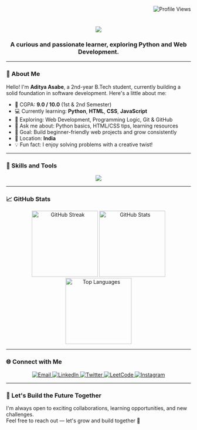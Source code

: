 <p align="right">
  <img src="https://komarev.com/ghpvc/?username=AdityaAsabe&label=Profile%20views&color=0e75b6&style=flat" alt="Profile Views" />
</p>

<h1 align="center">
  <img src="https://readme-typing-svg.herokuapp.com/?font=Righteous&size=35&center=true&vCenter=true&width=500&height=70&duration=4000&lines=Hi+There!+👋;+I'm+Aditya+Asabe!;" />
</h1>

<h3 align="center">
  A curious and passionate learner, exploring Python and Web Development.
</h3>

---

### 📖 About Me

Hello! I'm **Aditya Asabe**, a 2nd-year B.Tech student, currently building a solid foundation in software development. Here's a little about me:

- 📌 CGPA: **9.0 / 10.0** (1st & 2nd Semester)
- 💻 Currently learning: **Python**, **HTML**, **CSS**, **JavaScript**
- 🌱 Exploring: Web Development, Programming Logic, Git & GitHub
- 💬 Ask me about: Python basics, HTML/CSS tips, learning resources
- 🎯 Goal: Build beginner-friendly web projects and grow consistently
- 📍 Location: **India**
- 💡 Fun fact: I enjoy solving problems with a creative twist!

---

### 🌟 Skills and Tools

<div align="center">
  <img src="https://skillicons.dev/icons?i=python,html,css,javascript,git,github,vscode" />
</div>

---

### 📈 GitHub Stats

<div align="center">
  <img height="180" src="https://github-readme-streak-stats.herokuapp.com?user=AdityaAsabe&theme=react&border_radius=10" alt="GitHub Streak" />
  <img height="180" src="https://github-readme-stats.vercel.app/api?username=AdityaAsabe&count_private=true&show_icons=true&theme=react&rank_icon=github&border_radius=10" alt="GitHub Stats" />
</div>

<div align="center">
  <img height="180" src="https://github-readme-stats.vercel.app/api/top-langs/?username=AdityaAsabe&hide=HTML&langs_count=8&layout=compact&theme=react&border_radius=10" alt="Top Languages" />
</div>

---

### 🌐 Connect with Me

<div align="center">
  <a href="mailto:adityaasabe007@gmail.com">
    <img src="https://img.shields.io/badge/Gmail-333333?style=for-the-badge&logo=gmail&logoColor=red" alt="Email" />
  </a>
  <a href="https://www.linkedin.com/in/aditya-asabe" target="_blank">
    <img src="https://img.shields.io/badge/LinkedIn-0077B5?style=for-the-badge&logo=linkedin&logoColor=white" alt="LinkedIn" />
  </a>
  <a href="https://x.com/Aditya_Asabe" target="_blank">
    <img src="https://img.shields.io/badge/Twitter-1DA1F2?style=for-the-badge&logo=twitter&logoColor=white" alt="Twitter" />
  </a>
  <a href="https://leetcode.com/Aditya_Asabe" target="_blank">
    <img src="https://img.shields.io/badge/LeetCode-FFA116?style=for-the-badge&logo=leetcode&logoColor=black" alt="LeetCode" />
  </a>
  <a href="https://www.instagram.com/adityaasabe_/" target="_blank">
    <img src="https://img.shields.io/badge/Instagram-E4405F?style=for-the-badge&logo=instagram&logoColor=white" alt="Instagram" />
  </a>
</div>

---

### 📅 Let's Build the Future Together

I'm always open to exciting collaborations, learning opportunities, and new challenges.  
Feel free to reach out — let's grow and build together 🚀
